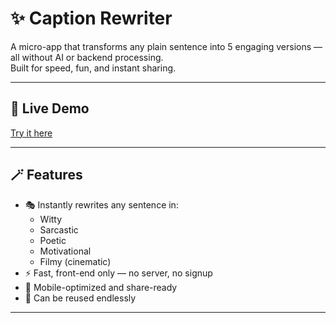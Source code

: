 # ✨ Caption Rewriter

A micro-app that transforms any plain sentence into 5 engaging versions — all without AI or backend processing.  
Built for speed, fun, and instant sharing.  

---

## 🔗 Live Demo

[Try it here](https://your-username.github.io/caption-rewriter)  

---

## 🪄 Features

- 🎭 Instantly rewrites any sentence in:
  - Witty
  - Sarcastic
  - Poetic
  - Motivational
  - Filmy (cinematic)
- ⚡ Fast, front-end only — no server, no signup
- 📱 Mobile-optimized and share-ready
- 🔁 Can be reused endlessly

---
